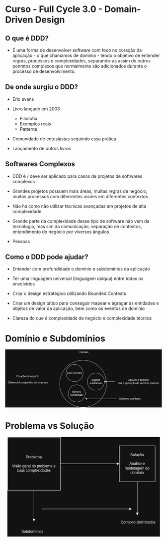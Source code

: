 # Curso - Full Cycle 3.0 - Domain-Driven Design

## O que é DDD?

- É uma forma de desenvolver software com foco no coração da aplicação - o que chamamos
de domínio - tendo o objetivo de entender regras, processos e complexidades,
separando-as assim de outros ponmtos complexos que normalmente são adicionados durante o
processo de desenvolvimento.

## De onde surgiu o DDD?

- Eric evans

- Livro lançado em 2003
  - Filosofia
  - Exemplos reais
  - Patterns

- Comunidade de entusiastas seguindo essa prática

- Lançamento de outros livros

## Softwares Complexos

- DDD é / deve ser aplicado para casos de projetos de softwares complexos

- Grandes projetos possuem mais áreas, muitas regras de negócio, muitos processos
com diferrentes visões em diferentes contextos

- Não há como não utilizar técnicas avançadas em projetos de alta complexidade

- Grande parte da complexidade desse tipo de software não vem da tecnologia, mas sim da
comunicação, separação de contextos, entendimento do negócio por viversos ângulos

- Pessoas

## Como o DDD pode ajudar?

- Entender com profundidade o domínio e subdomínios da aplicação

- Ter uma linguagem universal (linguagem ubíqua) entre todos os envolvidos

- Criar o design estratégico utilizando Bounded Contexts

- Criar um design tático para conseguir mapear e agragar as entidades e objetos de valor da
aplicação, bem como os eventos de domínio

- Clareza do que é complexidade de negócio e complexidade técnica

# Domínio e Subdomínios

<p align="center">
  <a href="">
    <img src="./domain-subdomain.drawio.png">
  </a>
</p>

# Problema vs Solução

<p align="center">
  <a href="">
    <img src="./problema-solucao.drawio.png">
  </a>
</p>